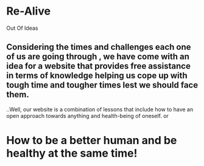 # Re-Alive
Out Of Ideas 


## Considering the times and challenges each one of us are going through , we have come with an idea for a website that provides free assistance in terms of knowledge helping us cope up with tough time and tougher times lest we should face them.  

..Well, our website is a combination of lessons that include how to have an open approach towards anything and health-being of oneself.
or
# **How to be a better human and be healthy at the same time!**
